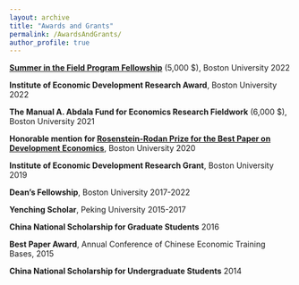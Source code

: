 ```yaml
---
layout: archive
title: "Awards and Grants"
permalink: /AwardsAndGrants/
author_profile: true
---
```


**[Summer in the Field Program Fellowship](https://www.bu.edu/gdp/2022/05/25/meet-the-2022-summer-in-the-field-fellows/)** (5,000 \$), Boston University 2022 

**Institute of Economic Development Research Award**, Boston University 2022 

**The Manual A. Abdala Fund for Economics Research Fieldwork** (6,000 \$), Boston University 2021 

**Honorable mention for [Rosenstein-Rodan Prize for the Best Paper on Development Economics](https://www.bu.edu/econ/research/ied/rosenstein-rodan-prize-winners/)**, Boston University 2020

**Institute of Economic Development Research Grant**, Boston University 2019

**Dean’s Fellowship**, Boston University 2017-2022

**Yenching Scholar**, Peking University 2015-2017

**China National Scholarship for Graduate Students** 2016

**Best Paper Award**, Annual Conference of Chinese Economic Training Bases, 2015

**China National Scholarship for Undergraduate Students** 2014
